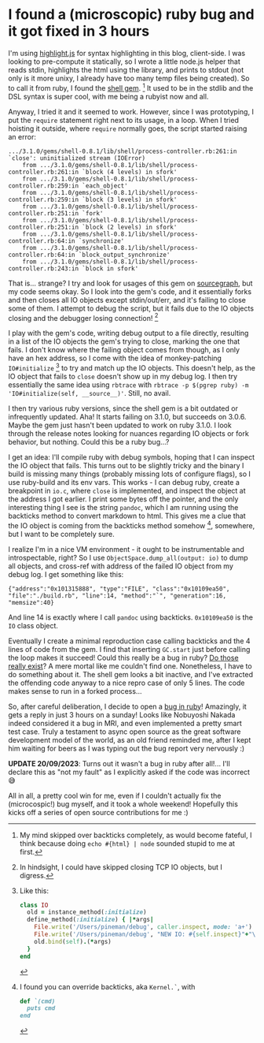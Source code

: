 # I found a (microscopic) ruby bug and it got fixed in 3 hours

I'm using [highlight.js](https://highlightjs.org/) for syntax
highlighting in this blog, client-side. I was looking to pre-compute it
statically, so I wrote a little node.js helper that reads stdin,
highlights the html using the library, and prints to stdout (not only is
it more unixy, I already have too many temp files being created). So to
call it from ruby, I found the [shell
gem](https://github.com/ruby/shell). [^1] It used to be in the stdlib
and the DSL syntax is super cool, with me being a rubyist now and all.

Anyway, I tried it and it seemed to work. However, since I was
prototyping, I put the `require` statement right next to its usage, in a
loop. When I tried hoisting it outside, where `require` normally goes,
the script started raising an error:

``` plaintext
.../3.1.0/gems/shell-0.8.1/lib/shell/process-controller.rb:261:in `close': uninitialized stream (IOError)
    from .../3.1.0/gems/shell-0.8.1/lib/shell/process-controller.rb:261:in `block (4 levels) in sfork'
    from .../3.1.0/gems/shell-0.8.1/lib/shell/process-controller.rb:259:in `each_object'
    from .../3.1.0/gems/shell-0.8.1/lib/shell/process-controller.rb:259:in `block (3 levels) in sfork'
    from .../3.1.0/gems/shell-0.8.1/lib/shell/process-controller.rb:251:in `fork'
    from .../3.1.0/gems/shell-0.8.1/lib/shell/process-controller.rb:251:in `block (2 levels) in sfork'
    from .../3.1.0/gems/shell-0.8.1/lib/shell/process-controller.rb:64:in `synchronize'
    from .../3.1.0/gems/shell-0.8.1/lib/shell/process-controller.rb:64:in `block_output_synchronize'
    from .../3.1.0/gems/shell-0.8.1/lib/shell/process-controller.rb:243:in `block in sfork'
```

That is... strange? I try and look for usages of this gem on
[sourcegraph](https://sourcegraph.com/search), but my code seems okay.
So I look into the gem's code, and it essentially forks and then closes
all IO objects except stdin/out/err, and it's failing to close some of
them. I attempt to debug the script, but it fails due to the IO objects
closing and the debugger losing connection! [^2]

I play with the gem's code, writing debug output to a file directly,
resulting in a list of the IO objects the gem's trying to close, marking
the one that fails. I don't know where the failing object comes from
though, as I only have an hex address, so I come with the idea of
monkey-patching `IO#initialize` [^3] to try and match up the IO objects.
This doesn't help, as the IO object that fails to `close` doesn't show
up in my debug log. I then try essentially the same idea using `rbtrace`
with `rbtrace -p $(pgrep ruby) -m 'IO#initialize(self, __source__)'`.
Still, no avail.

I then try various ruby versions, since the shell gem is a bit outdated
or infrequently updated. Aha! It starts failing on 3.1.0, but succeeds
on 3.0.6. Maybe the gem just hasn't been updated to work on ruby 3.1.0.
I look through the release notes looking for nuances regarding IO
objects or fork behavior, but nothing. Could this be a ruby bug...?

I get an idea: I'll compile ruby with debug symbols, hoping that I can
inspect the IO object that fails. This turns out to be slightly tricky
and the binary I build is missing many things (probably missing lots of
configure flags), so I use ruby-build and its env vars. This works - I
can debug ruby, create a breakpoint in `io.c`, where `close` is
implemented, and inspect the object at the address I got earlier. I
print some bytes off the pointer, and the only interesting thing I see
is the string `pandoc`, which I am running using the backticks method to
convert markdown to html. This gives me a clue that the IO object is
coming from the backticks method somehow [^4], somewhere, but I want to
be completely sure.

I realize I'm in a nice VM environment - it ought to be instrumentable
and introspectable, right? So I use `ObjectSpace.dump_all(output: io)`
to dump all objects, and cross-ref with address of the failed IO object
from my debug log. I get something like this:

``` plaintext
{"address":"0x101315888", "type":"FILE", "class":"0x10109ea50", "file":"./build.rb", "line":14, "method":"`", "generation":16, "memsize":40}
```

And line 14 is exactly where I call `pandoc` using backticks.
`0x10109ea50` is the `IO` class object.

Eventually I create a minimal reproduction case calling backticks and
the 4 lines of code from the gem. I find that inserting `GC.start` just
before calling the loop makes it succeed! Could this really be a bug in
ruby? [Do those really exist](https://wiki.c2.com/?CompilerBug)? A mere
mortal like me couldn't find one. Nonetheless, I have to do something
about it. The shell gem looks a bit inactive, and I've extracted the
offending code anyway to a nice repro case of only 5 lines. The code
makes sense to run in a forked process...

So, after careful deliberation, I decide to open a [bug in
ruby](https://bugs.ruby-lang.org/issues/19624)! Amazingly, it gets a
reply in just 3 hours on a sunday! Looks like Nobuyoshi Nakada indeed
considered it a bug in MRI, and even implemented a pretty smart test
case. Truly a testament to async open source as the great software
development model of the world, as an old friend reminded me, after I
kept him waiting for beers as I was typing out the bug report very
nervously :)

**UPDATE 20/09/2023**: Turns out it wasn't a bug in ruby after all!...
I'll declare this as "not my fault" as I explicitly asked if the code
was incorrect 😅

All in all, a pretty cool win for me, even if I couldn't actually fix
the (microcospic!) bug myself, and it took a whole weekend! Hopefully
this kicks off a series of open source contributions for me :)

[^1]: My mind skipped over backticks completely, as would become
    fateful, I think because doing `echo #{html} | node` sounded stupid
    to me at first.

[^2]: In hindsight, I could have skipped closing TCP IO objects, but I
    digress.

[^3]: Like this:

    ``` ruby
    class IO
      old = instance_method(:initialize)
      define_method(:initialize) { |*args|
        File.write('/Users/pineman/debug', caller.inspect, mode: 'a+')
        File.write('/Users/pineman/debug', "NEW IO: #{self.inspect}"+"\n", mode: 'a+')
        old.bind(self).(*args)
      }
    end
    ```

[^4]: I found you can override backticks, aka `` Kernel.` ``, with

    ``` ruby
    def `(cmd)
      puts cmd
    end
    ```
